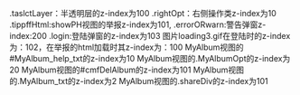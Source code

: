﻿.taslctLayer：半透明层的z-index为100
.rightOpt：右侧操作类z-index为10
.tippffHtml:showPH视图的举报z-index为101,
.errorORwarn:警告弹窗z-index:200
.login:登陆弹窗的z-index为103
图片loading3.gif在登陆时的z-index为：102，在举报的html加载时其z-index为：100
MyAlbum视图的#MyAlbum_help_txt的z-index为10
MyAlbum视图的.MyAlbumOpt的z-index为20
MyAlbum视图的#cmfDelAlbum的z-index为101
MyAlbum视图的.MyAlbum_txt的z-index为2
MyAlbum视图的.shareDiv的z-index为101